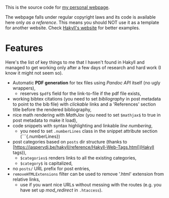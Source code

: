 This is the source code for [my personal webpage](http://fiedlr.sk/). 

The webpage falls under regular copyright laws and its code is available here only _as a reference_. This means you should NOT use it as a template for another website. Check [Hakyll's website](https://jaspervdj.be/hakyll) for better examples.

# Features

Here's the list of key things to me that I haven't found in Hakyll and managed to get working only after a few days of research and hard work (I know it might not seem so).

- Automatic **PDF generation** for tex files using _Pandoc API_ itself (no ugly wrappers),
  - reserves `$pdf$` field for the link-to-file if the pdf file exists,
- working bibtex citations (you need to set $bibliography$ in post metadata to point to the bib file) with _clickable_ links and a 'References' section title before the rendered bibliography,
- nice math rendering with _MathJax_ (you need to set `$mathjax$` to true in post metadata to make it load),
- code snippets with syntax highlighting and linkable _line numbering_,
  - you need to set `.numberLines` class in the snippet attribute section (\`\`\`\{.numberLines\})
- post categories based on `posts` dir structure (thanks to [https://jaspervdj.be/hakyll/reference/Hakyll-Web-Tags.html](Hakyll tags)),
  - `$categories$` renders links to all the existing categories,
  - `$category$` is capitalized,
- no `posts/` URL prefix for post entries,
- `removeHTMLExtensions` filter can be used to remove '.html' extension from relative links,
  - use if you want nice URLs without messing with the routes (e.g. you have set up *mod_redirect* in `.htaccess`).
